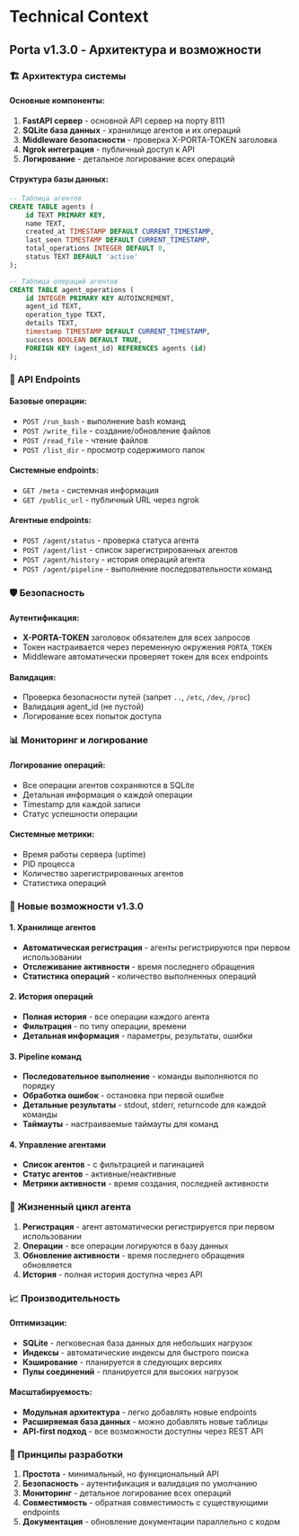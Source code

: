 # Technical Context

## Porta v1.3.0 - Архитектура и возможности

### 🏗️ Архитектура системы

#### Основные компоненты:
1. **FastAPI сервер** - основной API сервер на порту 8111
2. **SQLite база данных** - хранилище агентов и их операций
3. **Middleware безопасности** - проверка X-PORTA-TOKEN заголовка
4. **Ngrok интеграция** - публичный доступ к API
5. **Логирование** - детальное логирование всех операций

#### Структура базы данных:
```sql
-- Таблица агентов
CREATE TABLE agents (
    id TEXT PRIMARY KEY,
    name TEXT,
    created_at TIMESTAMP DEFAULT CURRENT_TIMESTAMP,
    last_seen TIMESTAMP DEFAULT CURRENT_TIMESTAMP,
    total_operations INTEGER DEFAULT 0,
    status TEXT DEFAULT 'active'
);

-- Таблица операций агентов
CREATE TABLE agent_operations (
    id INTEGER PRIMARY KEY AUTOINCREMENT,
    agent_id TEXT,
    operation_type TEXT,
    details TEXT,
    timestamp TIMESTAMP DEFAULT CURRENT_TIMESTAMP,
    success BOOLEAN DEFAULT TRUE,
    FOREIGN KEY (agent_id) REFERENCES agents (id)
);
```

### 🔧 API Endpoints

#### Базовые операции:
- `POST /run_bash` - выполнение bash команд
- `POST /write_file` - создание/обновление файлов
- `POST /read_file` - чтение файлов
- `POST /list_dir` - просмотр содержимого папок

#### Системные endpoints:
- `GET /meta` - системная информация
- `GET /public_url` - публичный URL через ngrok

#### Агентные endpoints:
- `POST /agent/status` - проверка статуса агента
- `POST /agent/list` - список зарегистрированных агентов
- `POST /agent/history` - история операций агента
- `POST /agent/pipeline` - выполнение последовательности команд

### 🛡️ Безопасность

#### Аутентификация:
- **X-PORTA-TOKEN** заголовок обязателен для всех запросов
- Токен настраивается через переменную окружения `PORTA_TOKEN`
- Middleware автоматически проверяет токен для всех endpoints

#### Валидация:
- Проверка безопасности путей (запрет `..`, `/etc`, `/dev`, `/proc`)
- Валидация agent_id (не пустой)
- Логирование всех попыток доступа

### 📊 Мониторинг и логирование

#### Логирование операций:
- Все операции агентов сохраняются в SQLite
- Детальная информация о каждой операции
- Timestamp для каждой записи
- Статус успешности операции

#### Системные метрики:
- Время работы сервера (uptime)
- PID процесса
- Количество зарегистрированных агентов
- Статистика операций

### 🚀 Новые возможности v1.3.0

#### 1. Хранилище агентов
- **Автоматическая регистрация** - агенты регистрируются при первом использовании
- **Отслеживание активности** - время последнего обращения
- **Статистика операций** - количество выполненных операций

#### 2. История операций
- **Полная история** - все операции каждого агента
- **Фильтрация** - по типу операции, времени
- **Детальная информация** - параметры, результаты, ошибки

#### 3. Pipeline команд
- **Последовательное выполнение** - команды выполняются по порядку
- **Обработка ошибок** - остановка при первой ошибке
- **Детальные результаты** - stdout, stderr, returncode для каждой команды
- **Таймауты** - настраиваемые таймауты для команд

#### 4. Управление агентами
- **Список агентов** - с фильтрацией и пагинацией
- **Статус агентов** - активные/неактивные
- **Метрики активности** - время создания, последней активности

### 🔄 Жизненный цикл агента

1. **Регистрация** - агент автоматически регистрируется при первом использовании
2. **Операции** - все операции логируются в базу данных
3. **Обновление активности** - время последнего обращения обновляется
4. **История** - полная история доступна через API

### 📈 Производительность

#### Оптимизации:
- **SQLite** - легковесная база данных для небольших нагрузок
- **Индексы** - автоматические индексы для быстрого поиска
- **Кэширование** - планируется в следующих версиях
- **Пулы соединений** - планируется для высоких нагрузок

#### Масштабируемость:
- **Модульная архитектура** - легко добавлять новые endpoints
- **Расширяемая база данных** - можно добавлять новые таблицы
- **API-first подход** - все возможности доступны через REST API

### 🎯 Принципы разработки

1. **Простота** - минимальный, но функциональный API
2. **Безопасность** - аутентификация и валидация по умолчанию
3. **Мониторинг** - детальное логирование всех операций
4. **Совместимость** - обратная совместимость с существующими endpoints
5. **Документация** - обновление документации параллельно с кодом